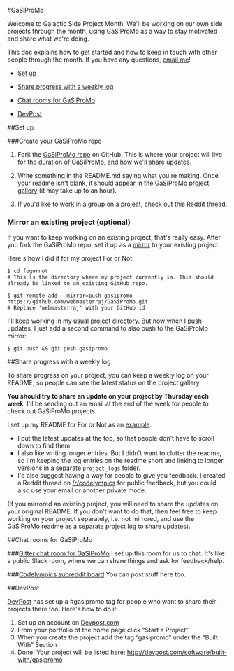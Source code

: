 #GaSiProMo

Welcome to Galactic Side Project Month! We'll be working on our own side projects through the month, using GaSiProMo as a way to stay motivated and share what we're doing.

This doc explains how to get started and how to keep in touch with other people through the month. If you have any questions, [email me](mailto:raj@codelympics.io)!

* [Set up](#setup)

* [Share progress with a weekly log](#log)

* [Chat rooms for GaSiProMo](#touch)

* [DevPost](#devpost)

##Set up<a id = "setup"></a>

###Create your GaSiProMo repo
1. Fork the [GaSiProMo repo](https://github.com/codelympics/GaSiProMo) on GitHub. This is where your project will live for the duration of GaSiProMo, and how we'll share updates.

2. Write something in the README.md saying what you're making. Once your readme isn't blank, it should appear in the GaSiProMo [project gallery](https://codelympics.io/projects/3/gallery) (it may take up to an hour). 

3. If you'd like to work in a group on a project, check out this Reddit [thread](https://www.reddit.com/r/codelympics/comments/3ox4o8/gasipromo_post_for_people_looking_to_make_or_join/).

### Mirror an existing project (optional)

If you want to keep working on an existing project, that's really easy. After you fork the GaSiProMo repo, set it up as a [mirror](https://help.github.com/articles/duplicating-a-repository/) to your existing project. 

Here's how I did it for my project For or Not. 

	$ cd fogornot
	# This is the directory where my project currently is. This should already be linked to an existing GitHub repo.

	$ git remote add --mirror=push gasipromo https://github.com/webmasterraj/GaSiProMo.git
	# Replace 'webmasterraj' with your GitHub id
	
I'll keep working in my usual project directory. But now when I push updates, I just add a second command to also push to the GaSiProMo mirror:

	$ git push && git push gasipromo


##Share progress with a weekly log<a id = "log"></a>

To share progress on your project, you can keep a weekly log on your README, so people can see the latest status on the project gallery.

**You should try to share an update on your project by Thursday each week**. I'll be sending out an email at the end of the week for people to check out GaSiProMo projects.

I set up my README for For or Not as an [example](https://github.com/webmasterraj/FogOrNot/blob/master/README.md). 

* I put the latest updates at the top, so that people don't have to scroll down to find them. 
* I also like writing longer entries. But I didn't want to clutter the readme, so I'm keeping the log entries on the readme short and linking to longer versions in a separate `project_logs` folder.
* I'd also suggest having a way for people to give you feedback. I created a Reddit thread on [/r/codelympics](http://www.reddit.com/r/codelympics) for public feedback, but you could also use your email or another private mode.

(If you mirrored an existing project, you will need to share the updates on your original README. If you don't want to do that, then feel free to keep working on your project separately, i.e. not mirrored, and use the GaSiProMo readme as a separate project log to share updates). 

##Chat rooms for GaSiProMo<a id = "touch"></a>

###[Gitter chat room for GaSiProMo](https://gitter.im/codelympics/GaSiProMo)
I set up this room for us to chat. It's like a public Slack room, where we can share things and ask for feedback/help.

###[Codelympics subreddit board](http://www.reddit.com/r/codelympics)
You can post stuff here too.


##DevPost

[DevPost](http://devpost.com/) has set up a #gasipromo tag for people who want to share their projects there too. Here's how to do it:

1. Set up an account on [Devpost.com](http://devpost.com/)
2. From your portfolio of the home page click “Start a Project” 
3. When you create the project add the tag “gasipromo” under the “Built With” Section
4. Done! Your project will be listed here: http://devpost.com/software/built-with/gasipromo
